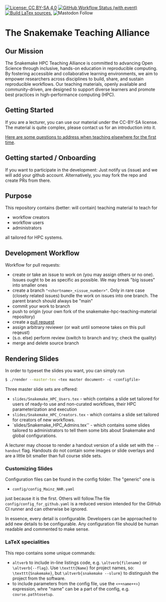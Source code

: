 [![License: CC BY-SA 4.0](https://img.shields.io/badge/License-CC_BY--SA_4.0-lightgrey.svg)](https://creativecommons.org/licenses/by-sa/4.0/)
[![GitHub Workflow Status (with event)](https://img.shields.io/github/actions/workflow/status/snakemake/snakemake-hpc-teaching-material/build.yml?label=tests)](https://github.com/snakemake/snakemake-hpc-teaching-material/actions?query=branch%3Amain++)
[![Build LaTex sources.](https://github.com/snakemake/snakemake-hpc-teaching-material/actions/workflows/build.yml/badge.svg)](https://github.com/snakemake/snakemake-hpc-teaching-material/actions/workflows/build.yml)
![Mastodon Follow](https://img.shields.io/mastodon/follow/109245696038111591?domain=https%3A%2F%2Ffediscience.org&style=flat)

# The Snakemake Teaching Alliance

## Our Mission

The Snakemake HPC Teaching Alliance is committed to advancing Open Science through inclusive, hands-on education in reproducible computing. By fostering accessible and collaborative learning environments, we aim to empower researchers across disciplines to build, share, and sustain reproducible workflows. Our teaching materials, openly available and community-driven, are designed to support diverse learners and promote best practices in high-performance computing (HPC).

## Getting Started

If you are a lecturer, you can use our material under the CC-BY-SA license. The material is quite complex, please contact us for an introduction into it.

[Here are some questions to address when teaching elsewhere for the first time](https://github.com/snakemake/snakemake-hpc-teaching-material/blob/main/Teaching_Elsewhere.md).

## Getting started / Onboarding

If you want to participate in the development: Just notify us (issue) and we will add your github account. Alternatively, you may fork the repo and create PRs from there.

## Purpose

This repository contains (better: will contain) teaching material to teach for

- workflow creators
- workflow users
- administrators

all tailored for HPC systems.

## Development Workflow

Workflow for pull requests:

- create or take an issue to work on (you may assign others or no one). Issues ought to be as specific as possible. We may break "big issues" into smaller ones
- create a branch `"<shortname>_<issue_number>"`. Only in rare case (closely related issues) bundle the work on issues into one branch. The parent branch should always be "main"
- commit your work to branch
- push to origin (your own fork of the snakemake-hpc-teaching-material repository)
- create a [pull request](https://docs.github.com/en/pull-requests/collaborating-with-pull-requests/proposing-changes-to-your-work-with-pull-requests/creating-a-pull-request) 
- assign arbitrary reviewer (or wait until someone takes on this pull reqeust)
- (s.o. else) perform review (switch to branch and try; check the quality)
- merge and delete source branch

## Rendering Slides

In order to typeset the slides you want, you can simply run

```bash
$ ./render --master-tex <tex master document> -c <configfile>
```

Three master slide sets are offered:

- `slides/Snakemake_HPC_Users.tex` - which contains a slide set tailored for users of ready-to use and non-curated workflows, their HPC parameterization and execution
- `slides/Snakemake_HPC_Creators.tex` - which contains a slide set tailored for creators of new workflows.
- `slides/Snakemake_HPC_Admins.tex'' - which contains some slides tailored to administrators to tell them some bits about Snakemake and global configurations.

A lecturer may choose to render a handout version of a slide set with the `--handout` flag. Handouts do not contain some images or slide overlays and are a little bit smaller than full course slide sets.

### Customizing Slides

Configuration files can be found in the config folder. The "generic" one is

- `config/config_Mainz_NHR.yaml`

just because it is the first. Others will follow.The file `config/config_for_github.yaml` is a reduced version intended for the GitHub CI runner and can otherwise be ignored.

In essence, every detail is configurable. Developers can be approached to add new details to be configurable. Any configuration file should be human readable and commented to make sense. 

### LaTeX specialities

This repo contains some unique commands:

- `altverb` to include in-line listings code, e.g. `\altverb{filename}` or `\altverb{--flag}`. Use `\texttt{Name}` for project names, so: `\texttt{Snakemake}`, but `\altverb{snakemake --slurm}` to distinguish the project from the software.
- to include parameters from the config file, use the `<++name++>}` expression, whre "name" can be a part of the config, e.g. `course.pathtosetup`.
